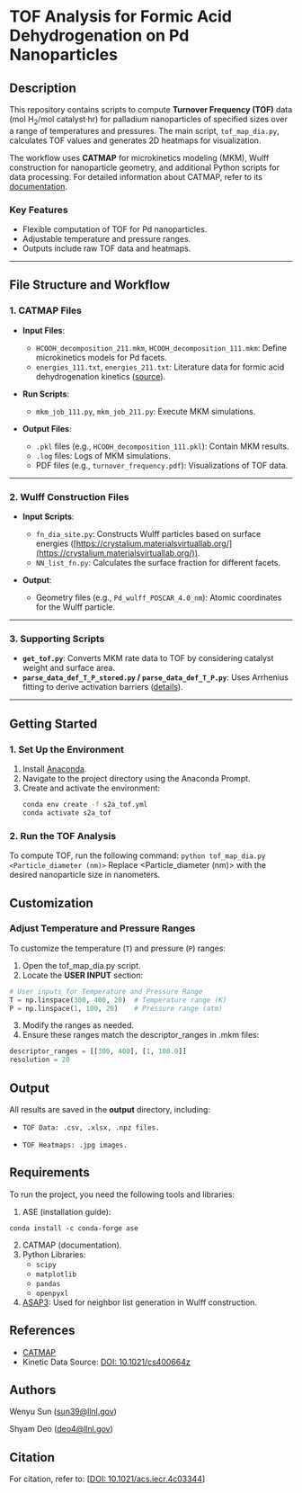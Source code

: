 # TOF Analysis for Formic Acid Dehydrogenation on Pd Nanoparticles

## Description

This repository contains scripts to compute **Turnover Frequency (TOF)** data (mol H<sub>2</sub>/mol catalyst·hr) for palladium nanoparticles of specified sizes over a range of temperatures and pressures. The main script, `tof_map_dia.py`, calculates TOF values and generates 2D heatmaps for visualization.

The workflow uses **CATMAP** for microkinetics modeling (MKM), Wulff construction for nanoparticle geometry, and additional Python scripts for data processing. For detailed information about CATMAP, refer to its [documentation](https://catmap.readthedocs.io/en/latest/index.html).

### Key Features
- Flexible computation of TOF for Pd nanoparticles.
- Adjustable temperature and pressure ranges.
- Outputs include raw TOF data and heatmaps.

---

## File Structure and Workflow

### 1. CATMAP Files
- **Input Files**:
  - `HCOOH_decomposition_211.mkm`, `HCOOH_decomposition_111.mkm`: Define microkinetics models for Pd facets.
  - `energies_111.txt`, `energies_211.txt`: Literature data for formic acid dehydrogenation kinetics ([source](https://pubs.acs.org/doi/10.1021/cs400664z)).

- **Run Scripts**:
  - `mkm_job_111.py`, `mkm_job_211.py`: Execute MKM simulations.

- **Output Files**:
  - `.pkl` files (e.g., `HCOOH_decomposition_111.pkl`): Contain MKM results.
  - `.log` files: Logs of MKM simulations.
  - PDF files (e.g., `turnover_frequency.pdf`): Visualizations of TOF data.

---

### 2. Wulff Construction Files
- **Input Scripts**:
  - `fn_dia_site.py`: Constructs Wulff particles based on surface energies ([https://crystalium.materialsvirtuallab.org/](https://crystalium.materialsvirtuallab.org/)).
  - `NN_list_fn.py`: Calculates the surface fraction for different facets.

- **Output**:
  - Geometry files (e.g., `Pd_wulff_POSCAR_4.0_nm`): Atomic coordinates for the Wulff particle.

---

### 3. Supporting Scripts
- **`get_tof.py`**: Converts MKM rate data to TOF by considering catalyst weight and surface area.
- **`parse_data_def_T_P_stored.py` / `parse_data_def_T_P.py`**: Uses Arrhenius fitting to derive activation barriers ([details](https://en.wikipedia.org/wiki/Arrhenius_equation)).

---

## Getting Started

### 1. Set Up the Environment
1. Install [Anaconda](https://www.anaconda.com/).
2. Navigate to the project directory using the Anaconda Prompt.
3. Create and activate the environment:
   ```bash
   conda env create -f s2a_tof.yml
   conda activate s2a_tof

### 2. Run the TOF Analysis
To compute TOF, run the following command:
```python tof_map_dia.py <Particle_diameter (nm)>```
Replace <Particle_diameter (nm)> with the desired nanoparticle size in nanometers.

## Customization
### Adjust Temperature and Pressure Ranges
To customize the temperature (`T`) and pressure (`P`) ranges:
1. Open the tof_map_dia.py script.
2. Locate the **USER INPUT** section:
```python
# User inputs for Temperature and Pressure Range
T = np.linspace(300, 400, 20)  # Temperature range (K)
P = np.linspace(1, 100, 20)    # Pressure range (atm)
```
3. Modify the ranges as needed.
4. Ensure these ranges match the descriptor_ranges in .mkm files: 
  
``` python
descriptor_ranges = [[300, 400], [1, 100.0]]
resolution = 20
```

## Output

All results are saved in the **output** directory, including:
- `TOF Data: .csv, .xlsx, .npz files.`

- `TOF Heatmaps: .jpg images.`

## Requirements

To run the project, you need the following tools and libraries:

1. ASE (installation guide):
```
conda install -c conda-forge ase
```
2. CATMAP (documentation).
3. Python Libraries:
	- `scipy`
	- `matplotlib`
	- `pandas`
	- `openpyxl`
4. [ASAP3](https://asap3.readthedocs.io/en/latest/):
	Used for neighbor list generation in Wulff construction.

## References
- [CATMAP](https://catmap.readthedocs.io/en/latest/index.html)
- Kinetic Data Source: [DOI: 10.1021/cs400664z](https://pubs.acs.org/doi/10.1021/cs400664z)

## Authors

Wenyu Sun (sun39@llnl.gov)  

Shyam Deo (deo4@llnl.gov)

## Citation
For citation, refer to:
[[DOI: 10.1021/acs.iecr.4c03344](https://doi.org/10.1021/acs.iecr.4c03344)]
